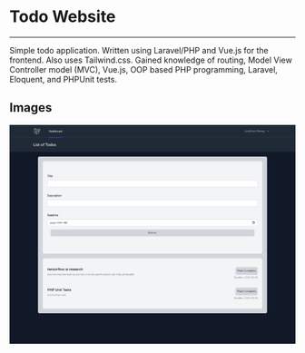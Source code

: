 # Todo Website
<hr>

Simple todo application. Written using Laravel/PHP and Vue.js for the frontend.
Also uses Tailwind.css. Gained knowledge of routing, Model View Controller model (MVC), Vue.js,
OOP based PHP programming, Laravel, Eloquent, and PHPUnit tests.

## Images

![site_screenshot.png](site_screenshot.png)
